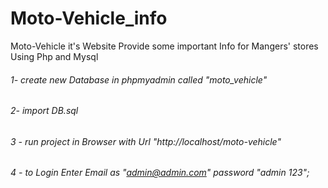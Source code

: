 # Moto-Vehicle_info
Moto-Vehicle it's Website Provide some important Info for Mangers' stores  Using Php and Mysql


###### 1- create new Database in phpmyadmin called "moto_vehicle"
###### 2- import DB.sql 
###### 3 - run project in Browser with Url "http://localhost/moto-vehicle"
###### 4 - to Login Enter Email as "admin@admin.com"  password "admin 123";

